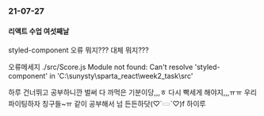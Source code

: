 ### 21-07-27
#### 리액트 수업 여섯째날

styled-component 오류 뭐지??? 대체 뭐지???

오류메세지
./src/Score.js
Module not found: Can't resolve 'styled-component' in 'C:\sunysty\sparta_react\week2_task\src'

하루 건너뛰고 공부하니깐 벌써 다 까먹은 기분이당,,,ㅎ
다시 빡세게 해야지,,,ㅠㅠ
우리 파이팅하자 칭구들~ㅠ 같이 공부해서 넘 든든하닷(♡´𓋰`♡)f
하이루